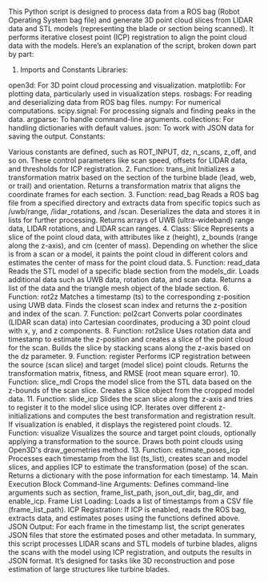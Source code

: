 This Python script is designed to process data from a ROS bag (Robot Operating System bag file) and generate 3D point cloud slices from LIDAR data and STL models (representing the blade or section being scanned). It performs iterative closest point (ICP) registration to align the point cloud data with the models. Here’s an explanation of the script, broken down part by part:

1. Imports and Constants
   Libraries:

open3d: For 3D point cloud processing and visualization.
matplotlib: For plotting data, particularly used in visualization steps.
rosbags: For reading and deserializing data from ROS bag files.
numpy: For numerical computations.
scipy.signal: For processing signals and finding peaks in the data.
argparse: To handle command-line arguments.
collections: For handling dictionaries with default values.
json: To work with JSON data for saving the output.
Constants:

Various constants are defined, such as ROT_INPUT, dz, n_scans, z_off, and so on. These control parameters like scan speed, offsets for LIDAR data, and thresholds for ICP registration. 2. Function: trans_init
Initializes a transformation matrix based on the section of the turbine blade (lead, web, or trail) and orientation.
Returns a transformation matrix that aligns the coordinate frames for each section. 3. Function: read_bag
Reads a ROS bag file from a specified directory and extracts data from specific topics such as /uwb/range, /lidar_rotations, and /scan.
Deserializes the data and stores it in lists for further processing.
Returns arrays of UWB (ultra-wideband) range data, LIDAR rotations, and LIDAR scan ranges. 4. Class: Slice
Represents a slice of the point cloud data, with attributes like z (height), z_bounds (range along the z-axis), and cm (center of mass).
Depending on whether the slice is from a scan or a model, it paints the point cloud in different colors and estimates the center of mass for the point cloud data. 5. Function: read_data
Reads the STL model of a specific blade section from the models_dir.
Loads additional data such as UWB data, rotation data, and scan data.
Returns a list of the data and the triangle mesh object of the blade section. 6. Function: rot2z
Matches a timestamp (ts) to the corresponding z-position using UWB data.
Finds the closest scan index and returns the z-position and index of the scan. 7. Function: pol2cart
Converts polar coordinates (LIDAR scan data) into Cartesian coordinates, producing a 3D point cloud with x, y, and z components. 8. Function: rot2slice
Uses rotation data and timestamp to estimate the z-position and creates a slice of the point cloud for the scan.
Builds the slice by stacking scans along the z-axis based on the dz parameter. 9. Function: register
Performs ICP registration between the source (scan slice) and target (model slice) point clouds.
Returns the transformation matrix, fitness, and RMSE (root mean square error). 10. Function: slice_mdl
Crops the model slice from the STL data based on the z-bounds of the scan slice.
Creates a Slice object from the cropped model data. 11. Function: slide_icp
Slides the scan slice along the z-axis and tries to register it to the model slice using ICP.
Iterates over different z-initializations and computes the best transformation and registration result.
If visualization is enabled, it displays the registered point clouds. 12. Function: visualize
Visualizes the source and target point clouds, optionally applying a transformation to the source.
Draws both point clouds using Open3D's draw_geometries method. 13. Function: estimate_poses_icp
Processes each timestamp from the list (ts_list), creates scan and model slices, and applies ICP to estimate the transformation (pose) of the scan.
Returns a dictionary with the pose information for each timestamp. 14. Main Execution Block
Command-line Arguments: Defines command-line arguments such as section, frame_list_path, json_out_dir, bag_dir, and enable_icp.
Frame List Loading: Loads a list of timestamps from a CSV file (frame_list_path).
ICP Registration: If ICP is enabled, reads the ROS bag, extracts data, and estimates poses using the functions defined above.
JSON Output: For each frame in the timestamp list, the script generates JSON files that store the estimated poses and other metadata.
In summary, this script processes LIDAR scans and STL models of turbine blades, aligns the scans with the model using ICP registration, and outputs the results in JSON format. It’s designed for tasks like 3D reconstruction and pose estimation of large structures like turbine blades.
